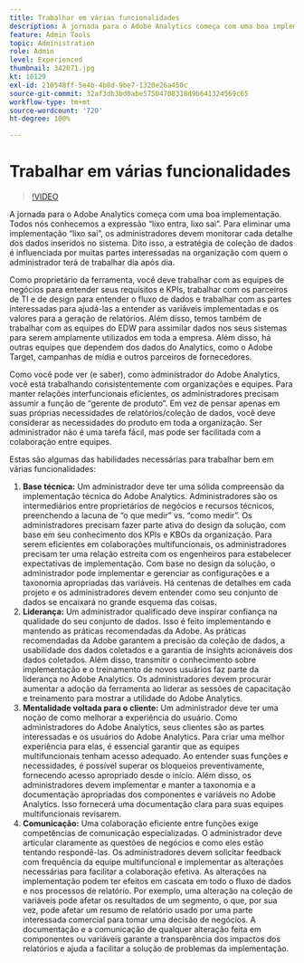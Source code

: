 ```yaml
---
title: Trabalhar em várias funcionalidades
description: A jornada para o Adobe Analytics começa com uma boa implementação. Todos nós conhecemos a expressão “lixo entra, lixo sai”. Para eliminar uma implementação “lixo sai”, os administradores devem monitorar cada detalhe dos dados inseridos no sistema. Dito isso, a estratégia de coleção de dados é influenciada por muitas partes interessadas na organização com quem o administrador terá de trabalhar dia após dia.
feature: Admin Tools
topic: Administration
role: Admin
level: Experienced
thumbnail: 342071.jpg
kt: 10129
exl-id: 210548ff-5e4b-4b8d-9be7-1320e26a450c
source-git-commit: 32af3db3bd0abe57504708318d9b641324569c65
workflow-type: tm+mt
source-wordcount: '720'
ht-degree: 100%

---
```


# Trabalhar em várias funcionalidades

>[!VIDEO](https://video.tv.adobe.com/v/345456/?quality=12&learn=on&captions=por_br)

A jornada para o Adobe Analytics começa com uma boa implementação. Todos nós conhecemos a expressão “lixo entra, lixo sai”. Para eliminar uma implementação “lixo sai”, os administradores devem monitorar cada detalhe dos dados inseridos no sistema. Dito isso, a estratégia de coleção de dados é influenciada por muitas partes interessadas na organização com quem o administrador terá de trabalhar dia após dia.

Como proprietário da ferramenta, você deve trabalhar com as equipes de negócios para entender seus requisitos e KPIs, trabalhar com os parceiros de TI e de design para entender o fluxo de dados e trabalhar com as partes interessadas para ajudá-las a entender as variáveis implementadas e os valores para a geração de relatórios. Além disso, temos também de trabalhar com as equipes do EDW para assimilar dados nos seus sistemas para serem amplamente utilizados em toda a empresa. Além disso, há outras equipes que dependem dos dados do Analytics, como o Adobe Target, campanhas de mídia e outros parceiros de fornecedores.

Como você pode ver (e saber), como administrador do Adobe Analytics, você está trabalhando consistentemente com organizações e equipes. Para manter relações interfuncionais eficientes, os administradores precisam assumir a função de “gerente de produto”. Em vez de pensar apenas em suas próprias necessidades de relatórios/coleção de dados, você deve considerar as necessidades do produto em toda a organização. Ser administrador não é uma tarefa fácil, mas pode ser facilitada com a colaboração entre equipes.

Estas são algumas das habilidades necessárias para trabalhar bem em várias funcionalidades:

1. **Base técnica:** Um administrador deve ter uma sólida compreensão da implementação técnica do Adobe Analytics. Administradores são os intermediários entre proprietários de negócios e recursos técnicos, preenchendo a lacuna de “o que medir” vs. “como medir”. Os administradores precisam fazer parte ativa do design da solução, com base em seu conhecimento dos KPIs e KBOs da organização. Para serem eficientes em colaborações multifuncionais, os administradores precisam ter uma relação estreita com os engenheiros para estabelecer expectativas de implementação. Com base no design da solução, o administrador pode implementar e gerenciar as configurações e a taxonomia apropriadas das variáveis. Há centenas de detalhes em cada projeto e os administradores devem entender como seu conjunto de dados se encaixará no grande esquema das coisas.
1. **Liderança:** Um administrador qualificado deve inspirar confiança na qualidade do seu conjunto de dados. Isso é feito implementando e mantendo as práticas recomendadas da Adobe. As práticas recomendadas da Adobe garantem a precisão da coleção de dados, a usabilidade dos dados coletados e a garantia de insights acionáveis dos dados coletados. Além disso, transmitir o conhecimento sobre implementação e o treinamento de novos usuários faz parte da liderança no Adobe Analytics. Os administradores devem procurar aumentar a adoção da ferramenta ao liderar as sessões de capacitação e treinamento para mostrar a utilidade do Adobe Analytics.
1. **Mentalidade voltada para o cliente:** Um administrador deve ter uma noção de como melhorar a experiência do usuário. Como administradores do Adobe Analytics, seus clientes são as partes interessadas e os usuários do Adobe Analytics. Para criar uma melhor experiência para elas, é essencial garantir que as equipes multifuncionais tenham acesso adequado.  Ao entender suas funções e necessidades, é possível superar os bloqueios preventivamente, fornecendo acesso apropriado desde o início. Além disso, os administradores devem implementar e manter a taxonomia e a documentação apropriadas dos componentes e variáveis no Adobe Analytics. Isso fornecerá uma documentação clara para suas equipes multifuncionais revisarem.
1. **Comunicação:** Uma colaboração eficiente entre funções exige competências de comunicação especializadas. O administrador deve articular claramente as questões de negócios e como eles estão tentando respondê-las. Os administradores devem solicitar feedback com frequência da equipe multifuncional e implementar as alterações necessárias para facilitar a colaboração efetiva. As alterações na implementação podem ter efeitos em cascata em todo o fluxo de dados e nos processos de relatório. Por exemplo, uma alteração na coleção de variáveis pode afetar os resultados de um segmento, o que, por sua vez, pode afetar um resumo de relatório usado por uma parte interessada comercial para tomar uma decisão de negócios. A documentação e a comunicação de qualquer alteração feita em componentes ou variáveis garante a transparência dos impactos dos relatórios e ajuda a facilitar a solução de problemas da implementação.
